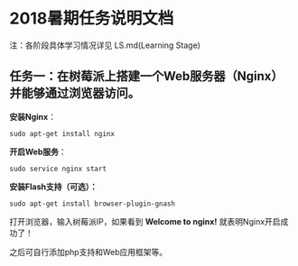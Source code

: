 # 2018暑期任务说明文档

注：各阶段具体学习情况详见 LS.md(Learning Stage)

## 任务一：在树莓派上搭建一个Web服务器（Nginx）并能够通过浏览器访问。 

**安装Nginx**：

```
sudo apt-get install nginx
```

**开启Web服务**：

```
sudo service nginx start 
```

**安装Flash支持（可选）：**

```
sudo apt-get install browser-plugin-gnash 
```

打开浏览器，输入树莓派IP，如果看到 **Welcome to nginx!** 就表明Nginx开启成功了！

之后可自行添加php支持和Web应用框架等。